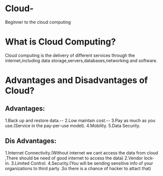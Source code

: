 # Cloud-
Beginner to the cloud computing

# What is Cloud Computing?
  Cloud computing is the delivery of different services through the internet,including data storage,servers,databases,networking and software.
  
# Advantages and Disadvantages  of Cloud?
## Advantages:
   1.Back up and restore data.--
   2.Low maintain cost.--
   3.Pay as much as you use.(Service in the pay-per-use model).
   4.Mobility.
   5.Data Security.
   
## Dis Advantages:
  1.Internet Connectivity.(Without internet we cant access the data from cloud ,There should be need of good internet to access the data)
  2.Vendor lock-in.
  3.Limited Control.
  4.Security.(You will be sending sensitive info of your organizations to third party .So there is a chance of hacker to attact that)
  
  
  
